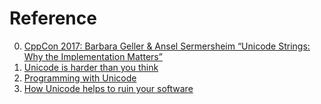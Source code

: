 # Reference

0. [CppCon 2017: Barbara Geller & Ansel Sermersheim “Unicode Strings: Why the Implementation Matters”](https://www.youtube.com/watch?v=ysh2B6ZgNXk)
0. [Unicode is harder than you think](https://mcilloni.ovh/2023/07/23/unicode-is-hard/)
0. [Programming with Unicode](https://unicodebook.readthedocs.io/)
0. [How Unicode helps to ruin your software](https://blog.typeable.io/posts/2021-08-17-unicode.html)

